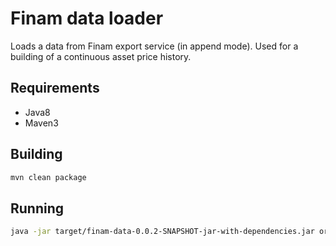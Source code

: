 # Finam data loader

Loads a data from Finam export service (in append mode).
Used for a building of a continuous asset price history.

## Requirements

* Java8
* Maven3

## Building

```bash
mvn clean package
```

## Running
```bash
java -jar target/finam-data-0.0.2-SNAPSHOT-jar-with-dependencies.jar org.ontslab.data.finam.app.Application /home/sherman/si-5
```

